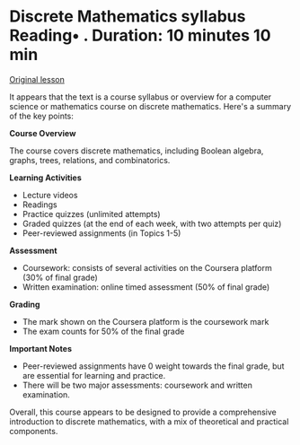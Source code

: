 # Discrete Mathematics syllabus Reading• . Duration: 10 minutes 10 min

[Original lesson](https://www.coursera.org/learn/uol-discrete-mathematics/supplement/qTxSw/discrete-mathematics-syllabus)

It appears that the text is a course syllabus or overview for a computer science or mathematics course on discrete mathematics. Here's a summary of the key points:

**Course Overview**

The course covers discrete mathematics, including Boolean algebra, graphs, trees, relations, and combinatorics.

**Learning Activities**

* Lecture videos
* Readings
* Practice quizzes (unlimited attempts)
* Graded quizzes (at the end of each week, with two attempts per quiz)
* Peer-reviewed assignments (in Topics 1-5)

**Assessment**

* Coursework: consists of several activities on the Coursera platform (30% of final grade)
* Written examination: online timed assessment (50% of final grade)

**Grading**

* The mark shown on the Coursera platform is the coursework mark
* The exam counts for 50% of the final grade

**Important Notes**

* Peer-reviewed assignments have 0 weight towards the final grade, but are essential for learning and practice.
* There will be two major assessments: coursework and written examination.

Overall, this course appears to be designed to provide a comprehensive introduction to discrete mathematics, with a mix of theoretical and practical components.


